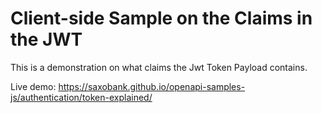 # Client-side Sample on the Claims in the JWT

This is a demonstration on what claims the Jwt Token Payload contains.

Live demo: https://saxobank.github.io/openapi-samples-js/authentication/token-explained/

